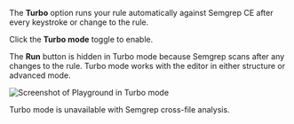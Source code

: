 The **Turbo** option runs your rule automatically against Semgrep CE after every keystroke or change to the rule.

Click the <i class="fa-solid fa-toggle-large-on"></i> **Turbo mode** toggle to enable.

The **Run** button is hidden in Turbo mode because Semgrep scans after any changes to the rule. Turbo mode works with the editor in either structure or advanced mode.

![Screenshot of Playground in Turbo mode](/img/playground-turbo.png)

Turbo mode is unavailable with Semgrep cross-file analysis.
